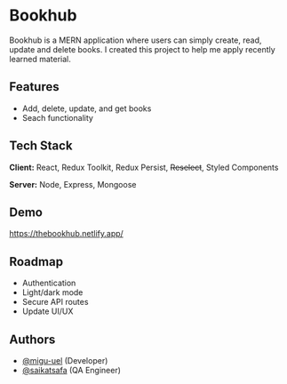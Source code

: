 # Bookhub

Bookhub is a MERN application where users can simply create, read, update and delete books. I created this project to help me apply recently learned material.


## Features

- Add, delete, update, and get books
- Seach functionality

## Tech Stack

**Client:** React, Redux Toolkit, Redux Persist, ~~Reselect~~, Styled Components

**Server:** Node, Express, Mongoose


## Demo

https://thebookhub.netlify.app/

## Roadmap

- Authentication
- Light/dark mode
- Secure API routes
- Update UI/UX
## Authors

- [@migu-uel](https://www.github.com/mig-uel) (Developer)
- [@saikatsafa](https://www.github.com/saikatsafa) (QA Engineer)